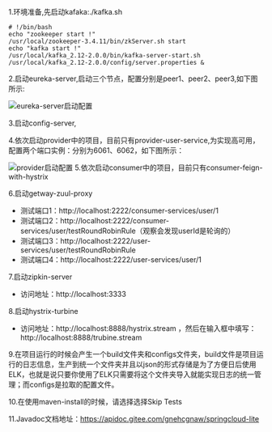 1.环境准备,先启动kafaka:./kafka.sh
```
# !/bin/bash
echo "zookeeper start !"
/usr/local/zookeeper-3.4.11/bin/zkServer.sh start
echo "kafka start !"
/usr/local/kafka_2.12-2.0.0/bin/kafka-server-start.sh  /usr/local/kafka_2.12-2.0.0/config/server.properties &
```
2.启动eureka-server,启动三个节点，配置分别是peer1、peer2、peer3,如下图所示:

![eureka-server启动配置](http://gnehcgnaw.oss-cn-hongkong.aliyuncs.com/Xnip2018-10-30_10-06-27.png)

3.启动config-server,

4.依次启动provider中的项目，目前只有provider-user-service,为实现高可用，配置两个端口实例：分别为6061、6062，如下图所示：

![provider启动配置](http://gnehcgnaw.oss-cn-hongkong.aliyuncs.com/Xnip2018-10-30_10-12-38.png)
5.依次启动consumer中的项目，目前只有consumer-feign-with-hystrix

6.启动getway-zuul-proxy
* 测试端口1：http://localhost:2222/consumer-services/user/1
* 测试端口2：http://localhost:2222/consumer-services/user/testRoundRobinRule（观察会发现userId是轮询的）
* 测试端口3：http://localhost:2222/user-services/user/testRoundRobinRule
* 测试端口4：http://localhost:2222/user-services/user/1

7.启动zipkin-server

* 访问地址：http://localhost:3333

8.启动hystrix-turbine

* 访问地址：http://localhost:8888/hystrix.stream ，然后在输入框中填写：http://localhost:8888/trubine.stream

9.在项目运行的时候会产生一个build文件夹和configs文件夹，build文件是项目运行的日志信息，生产到统一个文件夹并且以json的形式存储是为了方便日后使用ELK，也就是说只要你使用了ELK只需要将这个文件夹导入就能实现日志的统一管理；而configs是拉取的配置文件。

10.在使用maven-install的时候，请选择选择Skip Tests

11.Javadoc文档地址：https://apidoc.gitee.com/gnehcgnaw/springcloud-lite


